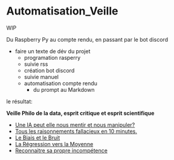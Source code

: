 # Automatisation_Veille

WIP

Du Raspberry Py au compte rendu, en passant par le bot discord
- faire un texte de dév du projet
	- programation rasperry
	- suivie rss
	- création bot discord
	- suivie manuel
	- automatisation compte rendu
		- du prompt au Markdown


le résultat: 

**Veille Philo de la data, esprit critique et esprit scientifique**

- [Une IA peut elle nous mentir et nous manipuler?](Veille_philo/Quand_les_IA_nous_manipulent)
- [Tous les raisonnements fallacieux en 10 minutes.](Veille_philo/Tous_les_raisonnements_fallacieux_en_10_minutes)
- [Le Biais et le Bruit](Veille_philo/Le_Biais_et_le_Bruit)
- [La Régression vers la Moyenne](Veille_philo/La_Régression_vers_la_Moyenne)
- [Reconnaitre sa propre incompétence](Veille_philo/Reconnaitre_sa_propre_incompétence)

